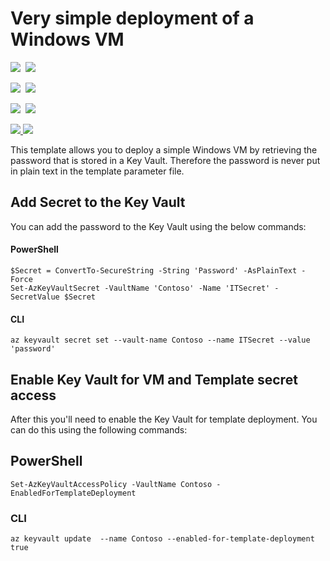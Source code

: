 # Very simple deployment of a Windows VM

<IMG SRC="https://azbotstorage.blob.core.windows.net/badges/101-vm-secure-password/PublicLastTestDate.svg" />&nbsp;
<IMG SRC="https://azbotstorage.blob.core.windows.net/badges/101-vm-secure-password/PublicDeployment.svg" />&nbsp;

<IMG SRC="https://azbotstorage.blob.core.windows.net/badges/101-vm-secure-password/FairfaxLastTestDate.svg" />&nbsp;
<IMG SRC="https://azbotstorage.blob.core.windows.net/badges/101-vm-secure-password/FairfaxDeployment.svg" />&nbsp;

<IMG SRC="https://azbotstorage.blob.core.windows.net/badges/101-vm-secure-password/BestPracticeResult.svg" />&nbsp;
<IMG SRC="https://azbotstorage.blob.core.windows.net/badges/101-vm-secure-password/CredScanResult.svg" />&nbsp;

<a href="https://portal.azure.com/#create/Microsoft.Template/uri/https%3A%2F%2Fraw.githubusercontent.com%2FAzure%2Fazure-quickstart-templates%2Fmaster%2F101-vm-secure-password%2Fazuredeploy.json" target="_blank">
    <img src="http://azuredeploy.net/deploybutton.png"/>
</a>
<a href="http://armviz.io/#/?load=https%3A%2F%2Fraw.githubusercontent.com%2FAzure%2Fazure-quickstart-templates%2Fmaster%2F101-vm-secure-password%2Fazuredeploy.json" target="_blank">
    <img src="http://armviz.io/visualizebutton.png"/>
</a>

This template allows you to deploy a simple Windows VM by retrieving the password that is stored in a Key Vault. Therefore the password is never put in plain text in the template parameter file.

## Add Secret to the Key Vault
You can add the password to the Key Vault using the below commands:

#### PowerShell
```
$Secret = ConvertTo-SecureString -String 'Password' -AsPlainText -Force
Set-AzKeyVaultSecret -VaultName 'Contoso' -Name 'ITSecret' -SecretValue $Secret
```
#### CLI
```
az keyvault secret set --vault-name Contoso --name ITSecret --value 'password'
```

## Enable Key Vault for VM and Template secret access
After this you'll need to enable the Key Vault for template deployment. You can do this using the following commands:

## PowerShell
```
Set-AzKeyVaultAccessPolicy -VaultName Contoso -EnabledForTemplateDeployment
```

### CLI
```
az keyvault update  --name Contoso --enabled-for-template-deployment true
```
